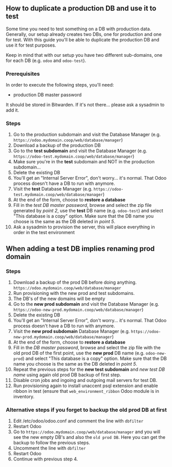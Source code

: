 ## How to duplicate a production DB and use it to test
Some time you need to test something on a DB with production data. Generally, our setup already creates two DBs, one for production and one for test. With this guide you'll be able to duplicate the production DB and use it for test purposes.

Keep in mind that with our setup you have two different sub-domains, one for each DB (e.g. `odoo` and `odoo-test`).

### Prerequisites
In order to execute the following steps, you'll need:
 - production DB master password

It should be stored in Bitwarden. If it's not there... please ask a sysadmin to add it.

### Steps
1. Go to the production subdomain and visit the Database Manager (e.g. `https://odoo.mydomain.coop/web/database/manager`)
1. Download a backup of the production DB
1. Go to the **test subdomain** and visit the Database Manager (e.g. `https://odoo-test.mydomain.coop/web/database/manager`)
1. Make sure you're in the **test** subdomain and NOT in the production subdomain...
1. Delete the existing DB
1. You'll get an "Internal Server Error", don't worry... it's normal. That Odoo process doesn't have a DB to run with anymore.
1. Visit the **test** Database Manager (e.g. `https://odoo-test.mydomain.coop/web/database/manager`)
1. At the end of the form, choose to **restore a database**
1. Fill in the *test DB master password*, browse and select the zip file generated by *point 2*, use the **test** DB name (e.g. `odoo-test`) and select "This database is a copy" option. Make sure that the DB name you choose is the same as the DB deleted in *point 5*.
1. Ask a sysadmin to provision the server, this will place everything in order in the test environment

## When adding a test DB implies renaming prod domain
### Steps
1. Download a backup of the prod DB before doing anything. `https://odoo.mydomain.coop/web/database/manager`
1. Run provisioning with the new prod and test subdomains.
1. The DB's of the new domains will be empty
1. Go to the **new prod subdomain** and visit the Database Manager (e.g. `https://odoo-new-prod.mydomain.coop/web/database/manager`)
1. Delete the existing DB
1. You'll get an "Internal Server Error", don't worry... it's normal. That Odoo process doesn't have a DB to run with anymore.
1. Visit the **new prod subdomain** Database Manager (e.g. `https://odoo-new-prod.mydomain.coop/web/database/manager`)
1. At the end of the form, choose to **restore a database**
1. Fill in the *DB master password*, browse and select the zip file with the old prod DB of the first point, use the **new prod** DB name (e.g. `odoo-new-prod`) and select "This database is a copy" option. Make sure that the DB name you choose is the same as the DB deleted in *point 5*.
1. Repeat the previous steps for the **new test subdomain** and *new test DB name* using again old prod DB backup of first step.
1. Disable cron jobs and ingoing and outgoing mail servers for test DB.
1. Run provisioning again to install unaccent psql extension and enable ribbon in test (ensure that `web_environment_ribbon` Odoo module is in inventory.

### Alternative steps if you forget to backup the old prod DB at first
1. Edit /etc/odoo/odoo.conf and comment the line with `dbfilter`
1. Restart Odoo
1. Go to `https://odoo.mydomain.coop/web/database/manager` and you will see the new empty DB's and also the `old prod DB`. Here you can get the backup to follow the previous steps.
1. Uncomment the line with `dbfilter`
1. Restart Odoo
1. Continue with previous step 4.